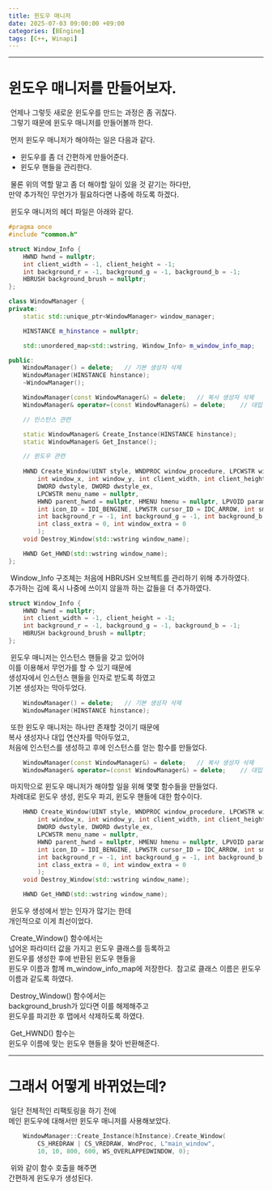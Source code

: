 ```yaml
---
title: 윈도우 매니저
date: 2025-07-03 09:00:00 +09:00
categories: [BEngine]
tags: [C++, Winapi]
---
```


---
# 윈도우 매니저를 만들어보자.
&nbsp;언제나 그렇듯 새로운 윈도우를 만드는 과정은 좀 귀찮다.<br>
&nbsp;그렇기 때문에 윈도우 매니저를 만들어볼까 한다.

&nbsp;먼저 윈도우 매니저가 해야하는 일은 다음과 같다.<br>
- 윈도우를 좀 더 간편하게 만들어준다.
- 윈도우 핸들을 관리한다.

&nbsp;물론 위의 역할 말고 좀 더 해야할 일이 있을 것 같기는 하다만,<br>
만약 추가적인 무언가가 필요하다면 나중에 하도록 하겠다.

&nbsp;윈도우 매니저의 헤더 파일은 아래와 같다.

```cpp
#pragma once
#include "common.h"

struct Window_Info {
	HWND hwnd = nullptr;
	int client_width = -1, client_height = -1;
	int background_r = -1, background_g = -1, background_b = -1;
	HBRUSH background_brush = nullptr;
};

class WindowManager {
private:
	static std::unique_ptr<WindowManager> window_manager;

	HINSTANCE m_hinstance = nullptr;

	std::unordered_map<std::wstring, Window_Info> m_window_info_map;

public:
	WindowManager() = delete;	// 기본 생성자 삭제
	WindowManager(HINSTANCE hinstance);
	~WindowManager();

	WindowManager(const WindowManager&) = delete;	// 복사 생성자 삭제
	WindowManager& operator=(const WindowManager&) = delete;	// 대입 연산자 삭제

	// 인스턴스 관련

	static WindowManager& Create_Instance(HINSTANCE hinstance);
	static WindowManager& Get_Instance();

	// 윈도우 관련
	
	HWND Create_Window(UINT style, WNDPROC window_procedure, LPCWSTR window_name,
		int window_x, int window_y, int client_width, int client_height,
		DWORD dwstyle, DWORD dwstyle_ex,
		LPCWSTR menu_name = nullptr,
		HWND parent_hwnd = nullptr, HMENU hmenu = nullptr, LPVOID parameter = nullptr,
		int icon_ID = IDI_BENGINE, LPWSTR cursor_ID = IDC_ARROW, int small_icon_ID = IDI_SMALL,
		int background_r = -1, int background_g = -1, int background_b = -1,
		int class_extra = 0, int window_extra = 0
		);
	void Destroy_Window(std::wstring window_name);

	HWND Get_HWND(std::wstring window_name);
};
```

&nbsp;Window_Info 구조체는 처음에 HBRUSH 오브젝트를 관리하기 위해 추가하였다.<br>
추가하는 김에 혹시 나중에 쓰이지 않을까 하는 값들을 더 추가하였다.

```cpp
struct Window_Info {
	HWND hwnd = nullptr;
	int client_width = -1, client_height = -1;
	int background_r = -1, background_g = -1, background_b = -1;
	HBRUSH background_brush = nullptr;
};
```

&nbsp;윈도우 매니저는 인스턴스 핸들을 갖고 있어야<br>
이를 이용해서 무언가를 할 수 있기 때문에<br>
생성자에서 인스턴스 핸들을 인자로 받도록 하였고<br>
기본 생성자는 막아두었다.

```cpp
	WindowManager() = delete;	// 기본 생성자 삭제
	WindowManager(HINSTANCE hinstance);
```

&nbsp;또한 윈도우 매니저는 하나만 존재할 것이기 때문에<br>
복사 생성자나 대입 연산자를 막아두었고,<br>
처음에 인스턴스를 생성하고 후에 인스턴스를 얻는 함수를 만들었다.

```cpp
	WindowManager(const WindowManager&) = delete;	// 복사 생성자 삭제
	WindowManager& operator=(const WindowManager&) = delete;	// 대입 연산자 삭제
```

&nbsp;마지막으로 윈도우 매니저가 해야할 일을 위해 몇몇 함수들을 만들었다.<br>
&nbsp;차례대로 윈도우 생성, 윈도우 파괴, 윈도우 핸들에 대한 함수이다.

```cpp
	HWND Create_Window(UINT style, WNDPROC window_procedure, LPCWSTR window_name,
		int window_x, int window_y, int client_width, int client_height,
		DWORD dwstyle, DWORD dwstyle_ex,
		LPCWSTR menu_name = nullptr,
		HWND parent_hwnd = nullptr, HMENU hmenu = nullptr, LPVOID parameter = nullptr,
		int icon_ID = IDI_BENGINE, LPWSTR cursor_ID = IDC_ARROW, int small_icon_ID = IDI_SMALL,
		int background_r = -1, int background_g = -1, int background_b = -1,
		int class_extra = 0, int window_extra = 0
		);
	void Destroy_Window(std::wstring window_name);

	HWND Get_HWND(std::wstring window_name);
```

&nbsp;윈도우 생성에서 받는 인자가 많기는 한데<br>
개인적으로 이게 최선이었다.

&nbsp;Create_Window() 함수에서는<br>
넘어온 파라미터 값을 가지고 윈도우 클래스를 등록하고<br>
윈도우를 생성한 후에 반환된 윈도우 핸들을<br>
윈도우 이름과 함께 m_window_info_map에 저장한다.
&nbsp;참고로 클래스 이름은 윈도우 이름과 같도록 하였다.

&nbsp;Destroy_Window() 함수에서는<br>
background_brush가 있다면 이를 해제해주고<br>
윈도우를 파괴한 후 맵에서 삭제하도록 하였다.

&nbsp;Get_HWND() 함수는<br>
윈도우 이름에 맞는 윈도우 핸들을 찾아 반환해준다.

---

# 그래서 어떻게 바뀌었는데?
&nbsp;일단 전체적인 리팩토링을 하기 전에<br>
메인 윈도우에 대해서만 윈도우 매니저를 사용해보았다.

```cpp
    WindowManager::Create_Instance(hInstance).Create_Window(
        CS_HREDRAW | CS_VREDRAW, WndProc, L"main_window",
        10, 10, 800, 600, WS_OVERLAPPEDWINDOW, 0);
```

&nbsp;위와 같이 함수 호출을 해주면<br>
간편하게 윈도우가 생성된다.
